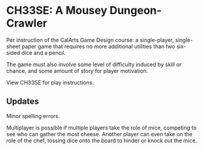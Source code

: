 # CH33SE: A Mousey Dungeon-Crawler

Per instruction of the CalArts Game Design course: a single-player, single-sheet paper game that requires no more additional utilities than two six-sided dice and a pencil.

The game must also involve some level of difficulty induced by skill or chance, and some amount of story for player motivation.

View CH33SE for play instructions.

## Updates

Minor spelling errors.

Multiplayer is possible if multiple players take the role of mice, competing to see who can gather the most cheese. Another player can even take on the role of the chef, tossing dice onto the board to hinder or knock out the mice.
